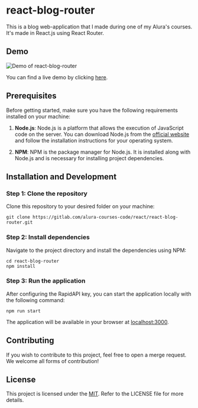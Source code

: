 # react-blog-router

This is a blog web-application that I made during one of my Alura's courses. It's made in React.js using React Router.

## Demo

![Demo of react-blog-router](https://gitlab.com/alura-courses-code/react/react-blog-router/-/raw/main/img/demo.png)

You can find a live demo by clicking [here](https://react-blog-router.netlify.app).

## Prerequisites

Before getting started, make sure you have the following requirements installed on your machine:

1. **Node.js**: Node.js is a platform that allows the execution of JavaScript code on the server. You can download Node.js from the [official website](https://nodejs.org/) and follow the installation instructions for your operating system.

2. **NPM**: NPM is the package manager for Node.js. It is installed along with Node.js and is necessary for installing project dependencies.

## Installation and Development

### Step 1: Clone the repository

Clone this repository to your desired folder on your machine:

```
git clone https://gitlab.com/alura-courses-code/react/react-blog-router.git
```

### Step 2: Install dependencies

Navigate to the project directory and install the dependencies using NPM:

```
cd react-blog-router
npm install
```

### Step 3: Run the application

After configuring the RapidAPI key, you can start the application locally with the following command:

```
npm run start
```

The application will be available in your browser at [localhost:3000](http://localhost:3000).

## Contributing

If you wish to contribute to this project, feel free to open a merge request. We welcome all forms of contribution!

## License

This project is licensed under the [MIT](https://gitlab.com/alura-courses-code/react/react-blog-router/-/blob/main/LICENSE). Refer to the LICENSE file for more details.
